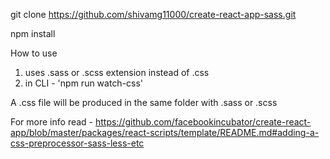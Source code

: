 git clone https://github.com/shivamg11000/create-react-app-sass.git

npm install


How to use
1) uses .sass or .scss extension instead of .css
2) in CLI - 'npm run watch-css'

A .css file will be produced in the same folder with .sass or .scss

For more info read - https://github.com/facebookincubator/create-react-app/blob/master/packages/react-scripts/template/README.md#adding-a-css-preprocessor-sass-less-etc
